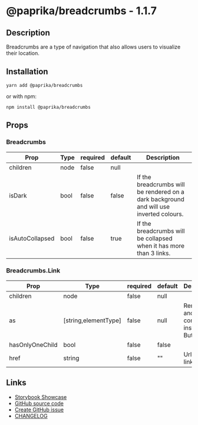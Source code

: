 <!-- start: Autogenerated - do not modify -->

# @paprika/breadcrumbs - 1.1.7

## Description

Breadcrumbs are a type of navigation that also allows users to visualize their location.

## Installation

```
yarn add @paprika/breadcrumbs
```

or with npm:

```
npm install @paprika/breadcrumbs
```

## Props

### Breadcrumbs

| Prop            | Type | required | default | Description                                                                             |
| --------------- | ---- | -------- | ------- | --------------------------------------------------------------------------------------- |
| children        | node | false    | null    |                                                                                         |
| isDark          | bool | false    | false   | If the breadcrumbs will be rendered on a dark background and will use inverted colours. |
| isAutoCollapsed | bool | false    | true    | If the breadcrumbs will be collapsed when it has more than 3 links.                     |

### Breadcrumbs.Link

| Prop            | Type                 | required | default | Description                                         |
| --------------- | -------------------- | -------- | ------- | --------------------------------------------------- |
| children        | node                 | false    | null    |                                                     |
| as              | [string,elementType] | false    | null    | Render as another component instead of Button.Link. |
| hasOnlyOneChild | bool                 | false    | false   |                                                     |
| href            | string               | false    | ""      | Url for the link.                                   |

<!-- end: Autogenerated - do not modify -->
<!-- content -->

<!-- eoContent -->

## Links

- [Storybook Showcase](https://paprika.highbond.com/?path=/story/navigation-breadcrumbs--showcase)
- [GitHub source code](https://github.com/acl-services/paprika/tree/master/packages/Breadcrumbs/src)
- [Create GitHub issue](https://github.com/acl-services/paprika/issues/new?label=[]&title=@paprika/breadcrumbs%20[help]:%20your%20short%20description&body=%0A%23%20Help%20wanted%0A%0A%23%23%20Please%20write%20your%20question.%0A*A%20clear%20and%20concise%20description%20of%20what%20the%20question%20is*%0A%0A%23%23%20Additional%20context%0A*Add%20any%20other%20context%20or%20screenshots%20about%20your%20question%20here.*%0A)
- [CHANGELOG](https://github.com/acl-services/paprika/tree/master/packages/Breadcrumbs/CHANGELOG.md)
